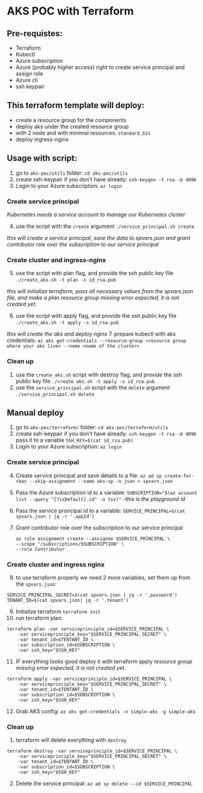 # AKS POC with Terraform

## Pre-requistes:
- Terraform
- Kubectl
- Azure subscription
- Azure (probably higher access) right to create service principal and assign role
- Azure cli
- ssh keypair

## This terraform template will deploy:
- create a resource group for the components 
- deploy aks under the created resource group
- with 2 node and with minimal resources: `standard_b2s`
- deploy ingress-nginx



## Usage with script:
1. go to `aks-poc/utils` folder: `cd aks-poc/utils`
2. create ssh-keypair if you don't have already: `ssh-keygen -t rsa -b 4096`
3. Login to your Azure subscription: `az login`
### Create service principal
*Kubernetes needs a service account to manage our Kubernetes cluster*

4. use the script with the `create` argument `./service_principal.sh create` 

*this will create a service principal, save the data to spvars.json and grant contributor role over the subscription to our service principal*
### Create cluster and ingress-nginx
5. use the script with plan flag, and provide the ssh public key file `./create_aks.sh -t plan -s id_rsa.pub`

*this will initialize terraform, pass all necessary values from the spvars.json file, and make a plan resource group missing error expected, it is not created yet.*

6. use the script with apply flag, and provide the ssh public key file `./create_aks.sh -t apply -s id_rsa.pub`

*this will create the aks and deploy nginx*
7. prepare kubectl with aks credentials:
`az aks get-credentials --resource-group <resource group where your aks live> --name <name of the cluster>`


### Clean up
1. use the `create_aks.sh` script with destroy flag, and provide the ssh public key file `./create_aks.sh -t apply -s id_rsa.pub`
2. use the `service_principal.sh` script with the `delete` argument `./service_principal.sh delete` 

## Manual deploy

1. go to `aks-poc/terraform/` folder: `cd aks-poc/terraform/utils`
2. create ssh-keypair if you don't have already: `ssh-keygen -t rsa -b 4096` pass it to a variable `SSH_KEY=$(cat id_rsa.pub)`
3. Login to your Azure subscription: `az login`
### Create service principal
4. Create service principal and save details to a file:
`az ad sp create-for-rbac --skip-assignment --name aks-sp -o json > spvars.json`
5. Pass the Azure subscription id to a variable: `SUBSCRIPTION="$(az account list --query "[?isDefault].id" -o tsv)"` *-this is the playground id*
6. Pass the service proncipal id to a variable: `SERVICE_PRINCIPAL=$(cat spvars.json | jq -r '.appId')`
7. Grant contributor role over the subscription to our service principal

    ```
    az role assignment create --assignee $SERVICE_PRINCIPAL \
    --scope "/subscriptions/$SUBSCRIPTION" \
    --role Contributor
    ```

### Create cluster and ingress nginx
8. to use terraform properly we need 2 more variables, set them up from the `spvars.json`:
```
SERVICE_PRINCIPAL_SECRET=$(cat spvars.json | jq -r '.password')
TENANT_ID=$(cat spvars.json| jq -r '.tenant')
```
9. Initialize terraform `terraform init`
10. run terraform plan:
```
terraform plan -var serviceprinciple_id=$SERVICE_PRINCIPAL \
    -var serviceprinciple_key="$SERVICE_PRINCIPAL_SECRET" \
    -var tenant_id=$TENTANT_ID \
    -var subscription_id=$SUBSCRIPTION \
    -var ssh_key="$SSH_KEY"
```
11. IF everything looks good deploy it with terraform apply *resource group missing error expected, it is not created yet.*
```
terraform apply -var serviceprinciple_id=$SERVICE_PRINCIPAL \
    -var serviceprinciple_key="$SERVICE_PRINCIPAL_SECRET" \
    -var tenant_id=$TENTANT_ID \
    -var subscription_id=$SUBSCRIPTION \
    -var ssh_key="$SSH_KEY"
```
12. Grab AKS config: `az aks get-credentials -n simple-aks -g simple-aks`

### Clean up
1. terraform will delete everything with `destroy`
```
terraform destroy -var serviceprinciple_id=$SERVICE_PRINCIPAL \
    -var serviceprinciple_key="$SERVICE_PRINCIPAL_SECRET" \
    -var tenant_id=$TENTANT_ID \
    -var subscription_id=$SUBSCRIPTION \
    -var ssh_key="$SSH_KEY"
```
2. Delete the service principal: `az ad sp delete --id $SERVICE_PRINCIPAL`




